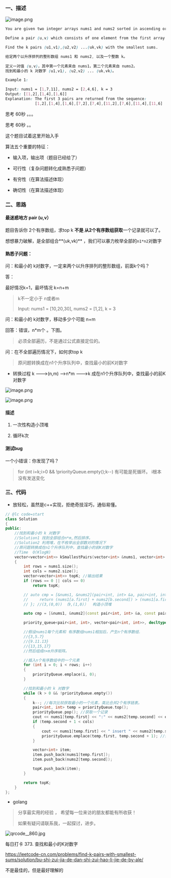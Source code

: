 

###  一、描述



![image.png](https://i.loli.net/2020/07/03/QJdIUkwC748sLW6.png)



~~~scss
You are given two integer arrays nums1 and nums2 sorted in ascending order and an integer k.

Define a pair (u,v) which consists of one element from the first array and one element from the second array.

Find the k pairs (u1,v1),(u2,v2) ...(uk,vk) with the smallest sums.

给定两个以升序排列的整形数组 nums1 和 nums2, 以及一个整数 k。
 
定义一对值 (u,v)，其中第一个元素来自 nums1，第二个元素来自 nums2。
找到和最小的 k 对数字 (u1,v1), (u2,v2) ... (uk,vk)。

Example 1:

Input: nums1 = [1,7,11], nums2 = [2,4,6], k = 3
Output: [[1,2],[1,4],[1,6]] 
Explanation: The first 3 pairs are returned from the sequence: 
             [1,2],[1,4],[1,6],[7,2],[7,4],[11,2],[7,6],[11,4],[11,6]

~~~



思考 60秒 。。。



思考 60秒 。。



 这个题目试着这里开始入手

算法五个重要的特征：

- 输入项，输出项（题目已经给了）

- 可行性（复杂问题转化成熟悉子问题）

- 有穷性（在算法描述体现）

- 确切性（在算法描述体现）





### 二、思路



#### 最迷惑地方  pair (u,v）



题目告诉你 2个有序数组，求top k **不是 从2个有序数组获取**一个记录就可以了。

想想暴力破解，是全部组合**(uk,vk)** ，我们可以暴力枚举全部的`n1*n2`对数字





#### 熟悉子问题：





问：和最小的 k对数字，一定来两个以升序排列的整形数组，前面k个吗？

答：

最好情况k=1，最坏情况 k=n+m

>  k不一定小于 n或者m
>
> Input: nums1 = [10,20,30], nums2 = [1,2], k = 3



问：和最小的 k对数字，移动多少个可能 n+m



回答：错误，n*m个 。下图。

>  必须全部遍历，不是通过公式直接定位的。



 问：在不全部遍历情况下，如何求top k

> 原问题转换成在n1个升序队列中，查找最小的前K对数字



- 转换过程  k --->(n,m) -->n*m --->k  成在n1个升序队列中，查找最小的前K对数字



![image.png](https://i.loli.net/2020/07/03/edEI6gW4JGoiLxX.png)



![image.png](https://i.loli.net/2020/07/03/h9yDTHXvcdeOlVJ.png)

#### 描述



1. 一次性构造小顶堆

2. 循环k次

#### 测试bug

一个小错误：你发现了吗？

> for (int i=k;i>0 && !priorityQueue.empty();k--)  有可能是死循环。 i根本没有发送变化

### 三、代码



- 放轻松，虽然是c++实现，拒绝奇技淫巧，通俗易懂。

~~~c++
// @lc code=start
class Solution
{
public:
    //找到和最小的 k 对数字
    //Solution1 找到全部组合n*m,然后排序。
    //Solution2 利用堆，在不枚举出全部数对的情况下
    //原问题转换成在n1个升序队列中，查找最小的前K对数字
    //Time  O(KlogN)
    vector<vector<int>> kSmallestPairs(vector<int> &nums1, vector<int> &nums2, int k)
    {
        int rows = nums1.size();
        int cols = nums2.size();
        vector<vector<int>> topK; //输出结果
        if (rows == 0 || cols == 0)
            return topK;

        // auto cmp = [&nums1, &nums2](pair<int, int> &a, pair<int, int> &b) {
        //     return (nums1[a.first] + nums2[b.second]) > (nums1[a.first] + nums2[b.second]);
        // }; //(3,(0,0)) （9,(1,0)）  构造小顶堆

        auto cmp = [&nums1, &nums2](const pair<int, int> &a, const pair<int, int> &b) { return nums1[a.first] + nums2[a.second] > nums1[b.first] + nums2[b.second]; };

        priority_queue<pair<int, int>, vector<pair<int, int>>, decltype(cmp)> priorityQueue(cmp);

        //假设nums1每个元素和 有序数组nums1相加后，产生n个有序数组.
        //{3,5.7}
        //{9.11.13}
        //{13,15,17}
        //然后组成n×m升序矩阵。

        //插入n个有序数组中的一个元素
        for (int i = 0; i < rows; i++)
        {
            priorityQueue.emplace(i, 0);
        }

        //找到和最小的 k 对数字 
        while (k > 0 && !priorityQueue.empty())
        {
            k--; //每次比较获取最小的一个元素，类比合并2个有序链表。
            pair<int, int> temp = priorityQueue.top();
            priorityQueue.pop(); //获取一个记录
            cout << nums1[temp.first] << ":" << nums2[temp.second] << endl;
            if (temp.second + 1 < cols)
            {
                cout << nums1[temp.first] << " insert " << nums2[temp.second + 1] << endl;
                priorityQueue.emplace(temp.first, temp.second + 1); //列+1
            }

            vector<int> item;
            item.push_back(nums1[temp.first]);
            item.push_back(nums2[temp.second]);

            topK.push_back(item);
        }

        return topK;
    }
};
~~~



- golang 



> 分享最实用的经验 ， 希望每一位来访的朋友都能有所收获！ 
>
> 如果有疑问请联系我，一起探讨，进步。

![qrcode__860.jpg](https://pic.leetcode-cn.com/74a42e000e5545422ce7e2d76e3998ef9b3a288139b03773ebb87cae128443fa-qrcode__860.jpg)



每日打卡  373. 查找和最小的K对数字

https://leetcode-cn.com/problems/find-k-pairs-with-smallest-sums/solution/bu-shi-zui-jia-de-dan-shi-zui-hao-li-jie-de-by-ale/

不是最佳的，但是最好理解的